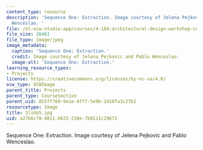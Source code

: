 ```yaml
---
content_type: resource
description: 'Sequence One: Extraction. Image courtesy of Jelena Pejkovic and Pablo
  Wenceslao. '
file: /ol-ocw-studio-app/courses/4-184-architectural-design-workshop-collage-method-and-form-spring-2004/a27b6c784811b625238efb0111c29672_Slide5.jpg
file_size: 26461
file_type: image/jpeg
image_metadata:
  caption: 'Sequence One: Extraction.'
  credit: Image courtesy of Jelena Pejkovic and Pablo Wenceslao.
  image-alt: 'Sequence One: Extraction.'
learning_resource_types:
- Projects
license: https://creativecommons.org/licenses/by-nc-sa/4.0/
ocw_type: OCWImage
parent_title: Projects
parent_type: CourseSection
parent_uid: 855ff769-9e1e-4ff7-5e9b-2416fa3c27b1
resourcetype: Image
title: Slide5.jpg
uid: a27b6c78-4811-b625-238e-fb0111c29672
---
```

Sequence One: Extraction. Image courtesy of Jelena Pejkovic and Pablo Wenceslao. 
